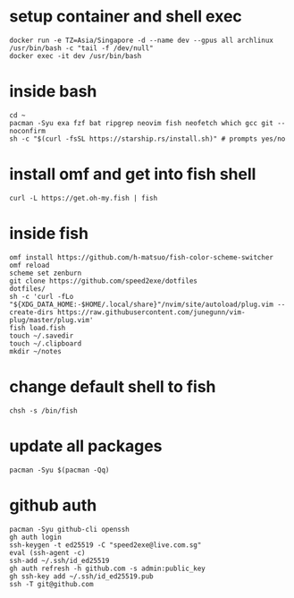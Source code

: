 # setup container and shell exec
```
docker run -e TZ=Asia/Singapore -d --name dev --gpus all archlinux /usr/bin/bash -c "tail -f /dev/null"
docker exec -it dev /usr/bin/bash
```

# inside bash
```
cd ~
pacman -Syu exa fzf bat ripgrep neovim fish neofetch which gcc git --noconfirm
sh -c "$(curl -fsSL https://starship.rs/install.sh)" # prompts yes/no
```
# install omf and get into fish shell
```
curl -L https://get.oh-my.fish | fish 
```

# inside fish
```
omf install https://github.com/h-matsuo/fish-color-scheme-switcher
omf reload
scheme set zenburn
git clone https://github.com/speed2exe/dotfiles
dotfiles/
sh -c 'curl -fLo "${XDG_DATA_HOME:-$HOME/.local/share}"/nvim/site/autoload/plug.vim --create-dirs https://raw.githubusercontent.com/junegunn/vim-plug/master/plug.vim'
fish load.fish
touch ~/.savedir
touch ~/.clipboard
mkdir ~/notes
```

# change default shell to fish
```
chsh -s /bin/fish
```

# update all packages
```
pacman -Syu $(pacman -Qq)
```

# github auth
```
pacman -Syu github-cli openssh
gh auth login
ssh-keygen -t ed25519 -C "speed2exe@live.com.sg"
eval (ssh-agent -c)
ssh-add ~/.ssh/id_ed25519
gh auth refresh -h github.com -s admin:public_key
gh ssh-key add ~/.ssh/id_ed25519.pub
ssh -T git@github.com
```
